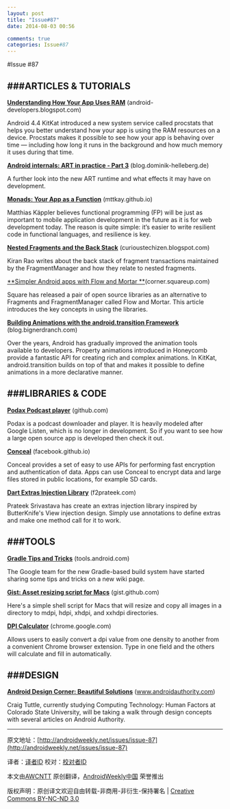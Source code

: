 ```yaml
---
layout: post
title: "Issue#87"
date: 2014-08-03 00:56

comments: true
categories: Issue#87
---
```


#Issue #87

###ARTICLES & TUTORIALS
---

[**Understanding How Your App Uses RAM**](http://android-developers.blogspot.com/2014/01/process-stats-understanding-how-your.html) (android-developers.blogspot.com)

Android 4.4 KitKat introduced a new system service called procstats that helps you better understand how your app is using the RAM resources on a device. Procstats makes it possible to see how your app is behaving over time — including how long it runs in the background and how much memory it uses during that time.

 
[**Android internals: ART in practice - Part 3**](http://blog.dominik-helleberg.de/2014/01/28/android-internals-art-in-practice/) (blog.dominik-helleberg.de) 

A further look into the new ART runtime and what effects it may have on development.

[**Monads: Your App as a Function**](http://mttkay.github.io/blog/2014/01/25/your-app-as-a-function/) (mttkay.github.io) 

Matthias Käppler believes functional programming (FP) will be just as important to mobile application development in the future as it is for web development today. The reason is quite simple: it’s easier to write resilient code in functional languages, and resilience is key.

[**Nested Fragments and the Back Stack**](http://curioustechizen.blogspot.com/2014/01/nested-fragments-and-back-stack.html) (curioustechizen.blogspot.com) 

Kiran Rao writes about the back stack of fragment transactions maintained by the FragmentManager and how they relate to nested fragments.

[**Simpler Android apps with Flow and Mortar **](http://corner.squareup.com/2014/01/mortar-and-flow.html)(corner.squareup.com) 

Square has released a pair of open source libraries as an alternative to Fragments and FragmentManager called Flow and Mortar. This article introduces the key concepts in using the libraries.

[**Building Animations with the android.transition Framework**](http://www.bignerdranch.com/blog/building-animations-android-transition-framework-part-1/) (blog.bignerdranch.com) 

Over the years, Android has gradually improved the animation tools available to developers. Property animations introduced in Honeycomb provide a fantastic API for creating rich and complex animations. In KitKat, android.transition builds on top of that and makes it possible to define animations in a more declarative manner.

###LIBRARIES & CODE
---

[**Podax Podcast player**](https://github.com/thasmin/Podax/) (github.com) 

Podax is a podcast downloader and player. It is heavily modeled after Google Listen, which is no longer in development. So if you want to see how a large open source app is developed then check it out.

[**Conceal**](http://facebook.github.io/conceal/) (facebook.github.io) 

Conceal provides a set of easy to use APIs for performing fast encryption and authentication of data. Apps can use Conceal to encrypt data and large files stored in public locations, for example SD cards.

[**Dart Extras Injection Library**](http://f2prateek.com/blog/2014/01/10/injecting-extras-with-dart/) (f2prateek.com) 

Prateek Srivastava has create an extras injection library inspired by ButterKnife's View injection design. Simply use annotations to define extras and make one method call for it to work.

###TOOLS
---

[**Gradle Tips and Tricks**](http://tools.android.com/tech-docs/new-build-system/tips) (tools.android.com) 

The Google team for the new Gradle-based build system have started sharing some tips and tricks on a new wiki page.

[**Gist: Asset resizing script for Macs**](https://gist.github.com/ignasi/8420671) (gist.github.com) 

Here's a simple shell script for Macs that will resize and copy all images in a directory to mdpi, hdpi, xhdpi, and xxhdpi directories.

[**DPI Calculator**](https://chrome.google.com/webstore/detail/dpi-calculator/dldofgjemhkpilajnlenfijjpkabilcg) (chrome.google.com) 

Allows users to easily convert a dpi value from one density to another from a convenient Chrome browser extension. Type in one field and the others will calculate and fill in automatically.
 
###DESIGN
---

[**Android Design Corner: Beautiful Solutions**](**http://**) (www.androidauthority.com)

Craig Tuttle, currently studying Computing Technology: Human Factors at Colorado State University, will be taking a walk through design concepts with several articles on Android Authority.

---


原文地址：[http://androidweekly.net/issues/issue-87](http://androidweekly.net/issues/issue-87)

译者：[译者ID](https://github.com/译者ID) 校对：[校对者ID](https://github.com/校对者ID)

本文由[AWCNTT](https://github.com/AWCNTT) 原创翻译，[AndroidWeekly中国](http://www.androidweekly.cn/) 荣誉推出

版权声明：原创译文欢迎自由转载-非商用-非衍生-保持署名 | [Creative Commons BY-NC-ND 3.0](http://creativecommons.org/licenses/by-nc-nd/3.0/deed.zh)